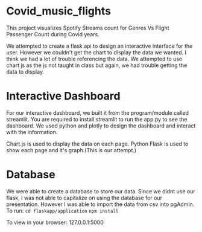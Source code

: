 # Covid_music_flights

This project visualizes Spotify Streams count for Genres Vs Flight Passenger Count during Covid years.

We attempted to create a flask api to design an interactive interface for the user. However we couldn't get the chart to display the data we wanted. I think we had a lot of trouble referencing the data.
We attempted to use chart js as the js not taught in class but again, we had trouble getting the data to display.

# Interactive Dashboard
For our interactive dashboard, we built it from the program/module called streamlit. You are required to install streamlit to run the app.py to see the dashboard.
We used python and plotly to design the dashboard and interact with the information.

Chart.js is used to display the data on each page. Python Flask is used to show each page and it's graph.(This is our attempt.)

# Database
We were able to create a database to store our data. Since we didnt use our flask, I was not able to capitalize on using the database for our presentation. However I was able to import the data from csv into pgAdmin.
To run:
`cd flaskapp/application`
`npm install`

To view in your browser:
127.0.0.1:5000
